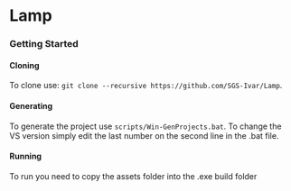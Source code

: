 # Lamp

### Getting Started
#### Cloning
To clone use: `git clone --recursive https://github.com/SGS-Ivar/Lamp`.

#### Generating
To generate the project use `scripts/Win-GenProjects.bat`. 
To change the VS version simply edit the last number on the second line in the .bat file.

#### Running
To run you need to copy the assets folder into the .exe build folder
